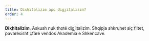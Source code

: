 ```yaml
---
title: Dixhitalizim apo digjitalizim?
order: 4
---
```


**Dixhitalizim**. Askush nuk thotë digjitalizim. Shqipja shkruhet siç flitet,
pavarësisht çfarë vendos Akademia e Shkencave.
